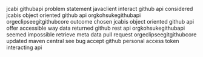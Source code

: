 jcabi githubapi problem statement javaclient interact github api considered jcabis object oriented github api orgkohsukegithubapi orgeclipseegitgithubcore outcome chosen jcabis object oriented github api offer accessible way data returned github rest api orgkohsukegithubapi seemed impossible retrieve meta data pull request orgeclipseegitgithubcore updated maven central see bug accept github personal access token interacting api